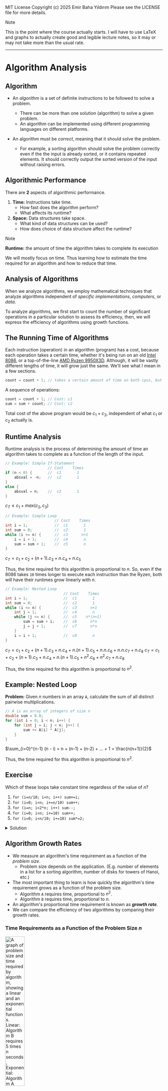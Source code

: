 MIT License
Copyright (c) 2025 Emir Baha Yıldırım
Please see the LICENSE file for more details.

> [!NOTE]
> This is the point where the course actually starts. I will have to use LaTeX
> and graphs to actually create good and legible lecture notes, so it may or may
> not take more than the usual rate.

-------------------------------------------------------------------------------

# Algorithm Analysis

## Algorithm

- An *algorithm* is a set of definite instructions to be followed to solve a
problem.
    - There can be more than one solution (algorithm) to solve a given problem.
    - An algorithm can be implemented using different programming languages on
    different platforms.

- An algorithm must be *correct*, meaning that it should solve the problem.
    - For example, a sorting algorithm should solve the problem correctly even
    if the the input is already sorted, or it contains repeated elements. It
    should correctly output the sorted version of the input without raising
    errors.

## Algorithmic Performance

There are **2** aspects of algorithmic performance.
1. **Time:** Instructions take time.
    - How fast does the algorithm perform?
    - What affects its runtime?
2. **Space:** Data structures take space.
    - What kind of data structures can be used?
    - How does choice of data structure affect the runtime?

> [!NOTE]
> **Runtime:** the amount of time the algorithm takes to complete its execution

We will mostly focus on time. Thus learning how to estimate the time required
for an algorithm and how to reduce that time.

## Analysis of Algorithms

When we analyze algorithms, we employ mathematical techniques that analyze
algorithms independent of *specific implementations*, *computers*, or *data*.

To analyze algorithms, we first start to count the number of significant
operations in a particular solution to assess its efficiency, then, we will
express the efficiency of algorithms using growth functions.

## The Running Time of Algorithms

Each instruction (operation) in an algorithm (program) has a cost, because each
operation takes a certain time, whether it's being run on an old
[Intel 8086](https://en.wikipedia.org/wiki/Intel_8086), or a top-of-the-line
[AMD Ryzen 9950X3D](https://en.wikipedia.org/wiki/AMD_Ryzen_9950X3D). Although,
it will be vastly different lengths of time, it will grow just the same. We'll
see what I mean in a few sections.
```cpp
count = count + 1; // takes a certain amount of time on both cpus, but is constant
```
A sequence of operations:
```cpp
count = count + 1; // Cost: c1
sum = sum + count; // Cost: c2
```
Total cost of the above program would be $`c_1 + c_2`$, independent of what
$`c_1`$ or $`c_2`$ actually is.

## Runtime Analysis

Runtime analysis is the process of determining the amount of time an algorithm
takes to complete as a function of the length of the input.
```cpp
// Example: Simple If-Statement
                   // Cost    Times
if (n < 0) {       //  c1       1
    absval = -n;   //  c2       1
}
else {
    absval = n;    //  c3       1
}
```
$`c_T \le c_1 + max(c_2, c_3)`$

```cpp
// Example: Simple Loop
                      // Cost    Times
int i = 1;            //  c1       1
int sum = 0;          //  c2       1
while (i <= n) {      //  c3      n+1
    i = i + 1;        //  c4       n
    sum = sum + 1;    //  c5       n
}
```
$`c_T = c_1 + c_2 + (n+1).c_3 + n.c_4 + n.c_5`$

Thus, the time required for this algorithm is proportional to $`n`$. So, even
if the 8086 takes `10` times longer to execute each instruction than the Ryzen,
both will have their runtimes grow linearly with $`n`$.

```cpp
// Example: Nested Loop
                          // Cost    Times
int i = 1;                //  c1       1
int sum = 0;              //  c2       1
while (i <= n) {          //  c3      n+1
    int j = 1;            //  c4       n
    while (j <= n) {      //  c5    n*(n+1)
        sum = sum + i;    //  c6      n*n
        j = j + 1;        //  c7      n*n
    }
    i = i + 1;            //  c8       n
}
```
$`c_T = c_1 + c_2 + (n+1).c_3 + n.c_4 + n.(n+1).c_5 + n.n.c_6 + n.n.c_7 + n.c_8`$
$`c_T = c_1 + c_2 + (n+1).c_3 + n.c_4 + n.(n+1).c_5 + {n^2}.c_6 + {n^2}.c_7 + n.c_8`$

Thus, the time required for this algorithm is proportional to $`n^2`$.

## Example: Nested Loop

**Problem:** Given $`n`$ numbers in an array `A`, calculate the sum of all
distinct pairwise multiplications.
```cpp
// A is an array of integers of size n
double sum = 0.0;
for (int i = 0; i < n; i++) {
    for (int j = i; j < n; j++) {
        sum += A[i] * A[j];
    }
}
```
$`\sum_{i=0}^{n-1} (n - i) = n + (n-1) + (n-2) + ... + 1 = \frac{n(n+1)}{2}`$

Thus, the time required for this algorithm is proportional to $`n^2`$.

## Exercise

Which of these loops take constant time regardless of the value of $`n`$?
1) `for (i=n/10; i<n; i++) sum+=i;`
2) `for (i=0; i<n; i+=n/10) sum++;`
3) `for (i=n; i<2*n; i++) sum--;`
4) `for (i=0; i<n; i+=10) sum++;`
5) `for (i=0; i<n/10; i+=10) sum*=2;`

<details>
    <summary> Solution </summary>

Answer: **2.**

*1.* Would grow linearly with $`n`$, because $`i`$ starts at $`\frac{n}{10}`$
but grows by $`1`$ at every iteration. If $`n`$ were $`10`$ times bigger, the
algorithm would take $`10`$ times longer.

**2.** Would always take up to $`10`$ steps, because $`i`$ starts at $`0`$, but
grows by $`\frac{n}{10}`$ at every iteration, so even if $`n`$ was $`10`$ times
bigger, the algorithm would still take $`10`$ steps.

*3.* Again, would grow linearly, because $`n`$ could be $`10`$ times bigger and
$`i`$ still grows by $`1`$ at every iteration.

*4.* This option would grow linearly, too, because although we're now
incrementing $`i`$ by $`10`$ at every step, if $`n`$ was $`10`$ times bigger,
it would take us $`10`$ times more time.

*5.* Same thing as option 4.
</details>

## Algorithm Growth Rates

- We measure an algorithm's time requirement as a function of the *problem size*.
    - Problem size depends on the application. (E.g. number of elements in a
    list for a sorting algorithm, number of disks for towers of Hanoi, etc.)
- The most important thing to learn is how quickly the algorithm's time
requirement grows as a function of the problem size.
    - Algorithm `A` requires time, proportional to $`n^2`$.
    - Algorithm `B` requires time, proportional to $`n`$.
- An algorithm's proportional time requirement is known as ***growth rate***.
- We can compare the efficiency of two algorithms by comparing their growth
rates.

### Time Requirements as a Function of the Problem Size $`n`$
<a href="../slides/w03.pdf">
    <img
        src="./images/algorithm-growth-rates-1.png"
        alt="A graph of problem size and time required by algorithm, showing a linear and an exponential functions. Linear: Algorithm B requires 5 times n seconds, Exponential: Algorithm A requires n squared over 5 seconds. Graphs meet at n equals 25."
        style="width:35%;
        height:auto;">
</a>

### Running Times for Small Inputs of Different Functions
<a href="../slides/w03.pdf">
    <img
        src="./images/algorithm-growth-rates-2.png"
        alt="A graph of input size x equals n and running time, showing functions y=x, y=log(x), y=xlog(x), y=x^2, y=x^3, y=2^x."
        style="width:35%;
        height:auto;">
</a>

### Running Times for Large Inputs of Different Functions
<a href="../slides/w03.pdf">
    <img
        src="./images/algorithm-growth-rates-3.png"
        alt="A graph of input size x equals n and running time, showing functions y=x, y=log(x), y=xlog(x), y=x^2, y=x^3, y=2^x."
        style="width:35%;
        height:auto;">
</a>

## Big-O Notation

The Big-O notation is a mathematical notation that describes the *limiting*
behavior of a function when the argument tends towards a particular value or
infinity. We use Big-O notation to describe the computation time
(**complexity**) of algorithms using algebraic terms. `O` stands for `order`,
as in `order of magnitude`.

### Formal Definition

$`O(g(n)) = \{f(n) \text{: there exist positive constants } c \text{ and } n_0 \text{ such that } 0 \le f(n) \le c.g(n) \text{ for all } n \ge n_0\}`$
<a href="../slides/w03.pdf">
    <img
        src="./images/big-o-notation.png"
        alt="A graph showing functions f(n) and cg(n)."
        style="width:35%;
        height:auto;">
</a>
$`
g(n) \text{ is an \textit{asymptotic upper bound} for } f(n). \newline
\text{If } f(n) \in O(g(n)) \text{, we write } f(n) = O(g(n))
`$

### Big-O Example

If an algorithm requires $`2n^2 - 3n + 10`$ seconds to solve a problem size 
$`n`$ and constants $`c \text{ and } n_0`$ exist such that.
```math
\begin{equation}
2n^2 - 3n + 10 \le cn^2 \text{ for all } n \ge n_0
\end{equation}
```
In fact, for $`c = 3`$ and $`n_0 = 3`$:
```math
\begin{equation}
2n^2 - 3n + 10 \le 3n^2 \text{ for all } n \ge 3
\end{equation}
```
Thus, we say that the algorithm requires no more than $`3n^2`$ steps for
$`n \ge 3`$, so it is $`O(n^2)`$.
- The fastest growing term is $`2n^2`$.
- The constant $`2`$ can be ignored.

### Order of Terms

If we graph $`0.0001n^2`$ against $`10000n`$, the linear term would be larger
for a long time, but the quadratic one would eventually catch up (here at
$`n = 10^8`$).

From calculus we know that:
```math
\begin{equation}
\lim_{n\to\infty} \frac{10000n}{0.00001n^2} = \lim_{n\to\infty} \frac{10^8}{n} = 0
\end{equation}
```

As you can see, any quadratic (with a positive leading coefficient) will
eventually beat any linear. So the linear term in a quadratic function
eventually doesn't matter.

Consider the function $`n^4 + 100n^2 + 500 = O(n^4)`$
| $`n`$  | $`n^4`$           | $`100n^2`$   | $`500`$ | $`f(n)`$          |
|:-------|:------------------|:-------------|:--------|:------------------|
| 1      | 1                 | 100          | 500     | 601               |
| 10     | 10,000            | 10,000       | 500     | 20,500            |
| 100    | 100,000,000       | 1,000,000    | 500     | 101,000,500       |
| 1,000  | 1,000,000,000,000 | 100,000,000  | 500     | 1,000,100,000,500 |

The growth of a polynomial in $`n`$ as $`n`$ increases, depends primarily on
the degree (the highest order term), and not on the leading constant or the
low-order terms.

### Big-O Summary
- Write down the cost function, i.e., number of instructions in terms of the
problem size $`n`$.
    - Specifically, focus on the loops and find out how many iterations the
    loops run.
- Find the highest order term.
- Ignore the constant scaling factor.
- Now, you have a Big-O notation.

### Common Growth Rates
| Function     | Growth Rate Name          |
|:-------------|--------------------------:|
| $`c`$        | Constant                  |
| $`log(n)`$   | Logarithmic               |
| $`log^2(n)`$ | Log-squared               |
| $`n`$        | Linear                    |
| $`n.log(n)`$ | Log-linear (Linearithmic) |
| $`n^2`$      | Quadratic                 |
| $`n^3`$      | Cubic                     |
| $`2^n`$      | Exponential               |

### Growth Rate Functions

If an algorithm takes $`1 \text{ second}`$ to run with the problem size $`8`$,
what is the time requirement (approximately) for that algorithm with the
problem size $`16`$?
If its order is:
```math
O(1) \rightarrow T(n) = 1 \text{second}
O(\log_2{n}) \rightarrow T(n) = \frac{1\times\log_2(16)|{\log_2{8}} = \frac{4}{3} \text{seconds}
O(n) \rightarrow T(n) = \frac{1\times\16}{8} = \frac{4}{3} \text{seconds}
```
